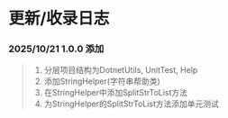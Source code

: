 # 更新/收录日志

### 2025/10/21 1.0.0 添加

> 1. 分层项目结构为DotnetUtils, UnitTest, Help
> 2. 添加StringHelper(字符串帮助类)
> 3. 在StringHelper中添加SplitStrToList方法
> 4. 为StringHelper的SplitStrToList方法添加单元测试